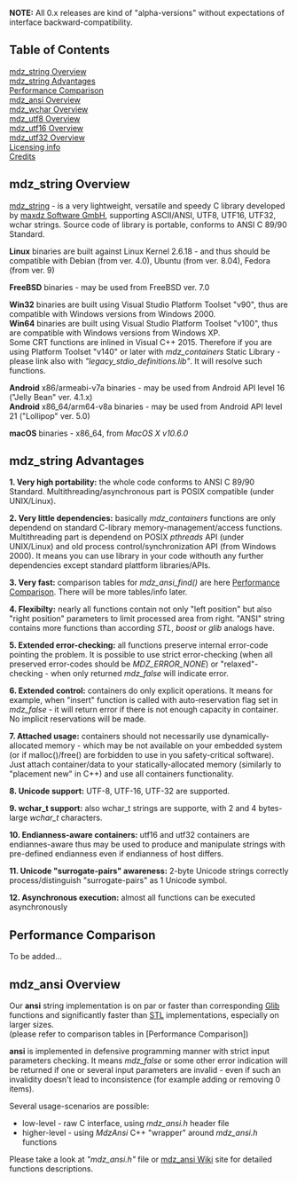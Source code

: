**NOTE:** All 0.x releases are kind of "alpha-versions" without expectations of interface backward-compatibility.

## Table of Contents
[mdz_string Overview](#mdz_string-Overview)<br>
[mdz_string Advantages](#mdz_string-Advantages)<br>
[Performance Comparison](#performance-comparison)<br>
[mdz_ansi Overview](#mdz_ansi-Overview)<br>
[mdz_wchar Overview](#mdz_wchar-Overview)<br>
[mdz_utf8 Overview](#mdz_utf8-Overview)<br>
[mdz_utf16 Overview](#mdz_utf16-Overview)<br>
[mdz_utf32 Overview](#mdz_utf32-Overview)<br>
[Licensing info](#Licensing-info)<br>
[Credits](#Credits)

## mdz_string Overview

[mdz_string] - is a very lightweight, versatile and speedy C  library developed by [maxdz Software GmbH], supporting ASCII/ANSI, UTF8, UTF16, UTF32, wchar strings. Source code of library is portable, conforms to ANSI C 89/90 Standard.

**Linux** binaries are built against Linux Kernel 2.6.18 - and thus should be compatible with Debian (from ver. 4.0), Ubuntu (from ver. 8.04), Fedora (from ver. 9)

**FreeBSD** binaries - may be used from FreeBSD ver. 7.0

**Win32** binaries are built using Visual Studio Platform Toolset "v90", thus are compatible with Windows versions from Windows 2000.<br>
**Win64** binaries are built using Visual Studio Platform Toolset "v100", thus are compatible with Windows versions from Windows XP.<br>
Some CRT functions are inlined in Visual C++ 2015. Therefore if you are using Platform Toolset "v140" or later with *mdz_containers* Static Library - please link also with *"legacy_stdio_definitions.lib"*. It will resolve such functions.

**Android** x86/armeabi-v7a binaries - may be used from Android API level 16 ("Jelly Bean" ver. 4.1.x)<br>
**Android** x86_64/arm64-v8a binaries - may be used from Android API level 21 ("Lollipop" ver. 5.0)

**macOS** binaries - x86_64, from *MacOS X v10.6.0*

[mdz_string]: https://github.com/maxdz-gmbh/mdz_string
[maxdz Software GmbH]: https://maxdz.com/

## mdz_string Advantages

**1. Very high portability:** the whole code conforms to ANSI C 89/90 Standard. Multithreading/asynchronous part is POSIX compatible (under UNIX/Linux).

**2. Very little dependencies:** basically *mdz_containers* functions are only dependend on standard C-library memory-management/access functions. Multithreading part is dependend on POSIX *pthreads* API (under UNIX/Linux) and old process control/synchronization API (from Windows 2000). It means you can use library in your code withouth any further dependencies except standard plattform libraries/APIs.

**3. Very fast:** comparison tables for *mdz_ansi_find()* are here [Performance Comparison](#performance-comparison). There will be more tables/info later.

**4. Flexibilty:** nearly all functions contain not only "left position" but also "right position" parameters to limit processed area from right. "ANSI" string contains more functions than according *STL*, *boost* or *glib* analogs have.

**5. Extended error-checking:** all functions preserve internal error-code pointing the problem. It is possible to use strict error-checking (when all preserved error-codes should be *MDZ_ERROR_NONE*) or "relaxed"-checking - when only returned *mdz_false* will indicate error.

**6. Extended control:** containers do only explicit operations. It means for example, when "insert" function is called with auto-reservation flag set in *mdz_false* - it will return error if there is not enough capacity in container. No implicit reservations will be made.

**7. Attached usage:** containers should not necessarily use dynamically-allocated memory - which may be not available on your embedded system (or if malloc()/free() are forbidden to use in you safety-critical software). Just attach container/data to your statically-allocated memory (similarly to "placement new" in C++) and use all containers functionality.

**8. Unicode support:** UTF-8, UTF-16, UTF-32 are supported.

**9. wchar_t support:** also wchar_t strings are supporte, with 2 and 4 bytes-large *wchar_t* characters.

**10. Endianness-aware containers:** utf16 and utf32 containers are endiannes-aware thus may be used to produce and manipulate strings with pre-defined endianness even if endianness of host differs.

**11. Unicode "surrogate-pairs" awareness:** 2-byte Unicode strings correctly process/distinguish "surrogate-pairs" as 1 Unicode symbol.

**12. Asynchronous execution:** almost all functions can be executed asynchronously

## Performance Comparison

To be added...

## mdz_ansi Overview

Our **ansi** string implementation is on par or faster than corresponding [Glib] functions and significantly faster than [STL] implementations, especially on larger sizes.<br>
(please refer to comparison tables in [Performance Comparison])

**ansi** is implemented in defensive programming manner with strict input parameters checking. It means *mdz_false* or some other error indication will be returned if one or several input parameters are invalid - even if such an invalidity doesn't lead to inconsistence (for example adding or removing 0 items).<br>

Several usage-scenarios are possible:
- low-level - raw C interface, using *mdz_ansi.h* header file
- higher-level - using *MdzAnsi* C++ "wrapper" around *mdz_ansi.h* functions

Please take a look at *"mdz_ansi.h"* file or [mdz_ansi Wiki] site for detailed functions descriptions.

[mdz_ansi Wiki]: https://github.com/maxdz-gmbh/mdz_containers/wiki/mdz_ansi-overview
[Glib]: https://en.wikipedia.org/wiki/GLib
[STL]: https://en.wikipedia.org/wiki/Standard_Template_Library
